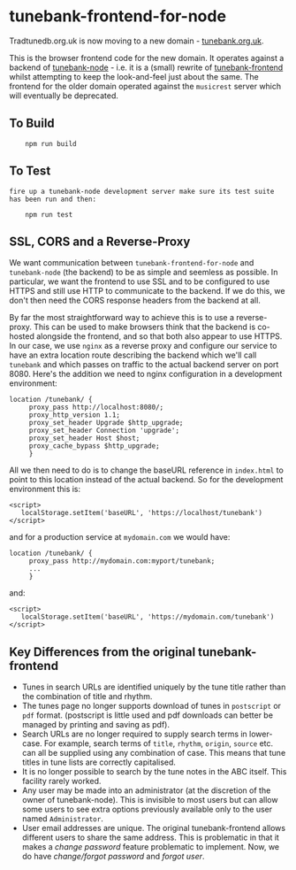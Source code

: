 # tunebank-frontend-for-node

Tradtunedb.org.uk is now moving to a new domain - [tunebank.org.uk](https://tunebank.org.uk).


This is the browser frontend code for the new domain. It operates against a backend of [tunebank-node](https://github.com/newlandsvalley/tunebank-node) - i.e. it is a (small) rewrite of [tunebank-frontend](https://github.com/newlandsvalley/tunebank-frontend) whilst attempting to keep the look-and-feel just about the same. The frontend for the older domain operated against the `musicrest` server which will eventually be deprecated. 

## To Build

```
    npm run build
```
## To Test

    fire up a tunebank-node development server make sure its test suite has been run and then:
```
    npm run test
```
## SSL, CORS and a Reverse-Proxy

We want communication between `tunebank-frontend-for-node` and `tunebank-node` (the backend) to be as simple and seemless as possible.  In particular, we want the frontend to use SSL and to be configured to use HTTPS and still use HTTP to communicate to the backend. If we do this, we don't then need the CORS response headers from the backend at all.

By far the most straightforward way to achieve this is to use a reverse-proxy.  This can be used to make browsers think that the backend is co-hosted alongside the frontend, and so that both also appear to use HTTPS.  In our case, we use `nginx` as a reverse proxy and configure our service to have an extra location route describing the backend which we'll call `tunebank` and which passes on traffic to the actual backend server on port 8080. Here's the addition we need to nginx configuration in a development environment:

```
location /tunebank/ {
     proxy_pass http://localhost:8080/;
     proxy_http_version 1.1;
     proxy_set_header Upgrade $http_upgrade;
     proxy_set_header Connection 'upgrade';
     proxy_set_header Host $host;
     proxy_cache_bypass $http_upgrade;
     }
```

All we then need to do is to change the baseURL reference in `index.html` to point to this location instead of the actual backend.  So for the development environment this is:

```
<script>
   localStorage.setItem('baseURL', 'https://localhost/tunebank')
</script>
```

and for a production service at `mydomain.com` we would have:

```
location /tunebank/ {
     proxy_pass http://mydomain.com:myport/tunebank;
     ...
     }
```
and:

```
<script>
   localStorage.setItem('baseURL', 'https://mydomain.com/tunebank')
</script>
```

## Key Differences from the original tunebank-frontend

  * Tunes in search URLs are identified uniquely by the tune title rather than the combination of title and rhythm.
  * The tunes page no longer supports download of tunes in `postscript` or `pdf` format. (postscript is little used and pdf downloads can better be managed by printing and saving as pdf).
  * Search URLs are no longer required to supply search terms in lower-case.  For example, search terms of `title`, `rhythm`, `origin`, `source` etc. can all be supplied using any combination of case.  This means that tune titles in tune lists are correctly capitalised.
  * It is no longer possible to search by the tune notes in the ABC itself.  This facility rarely worked.
  * Any user may be made into an administrator (at the discretion of the owner of tunebank-node).  This is invisible to most users but can allow some users to see extra options previously available only to the user named `Administrator`.
  * User email addresses are unique. The original tunebank-frontend allows different users to share the same address.  This is problematic in that it makes a _change password_ feature problematic to implement. Now, we do have _change/forgot password_ and _forgot user_.









